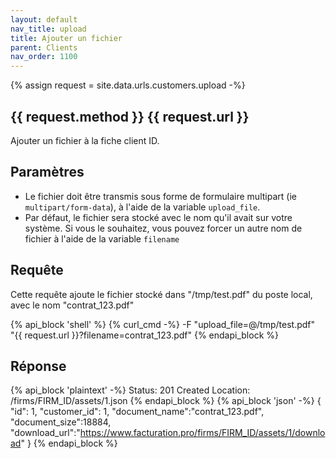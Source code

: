 ```yaml
---
layout: default
nav_title: upload
title: Ajouter un fichier
parent: Clients
nav_order: 1100
---
```

{% assign request = site.data.urls.customers.upload -%}
## {{ request.method }} {{ request.url }}

Ajouter un fichier à la fiche client ID.<br/>

## Paramètres

* Le fichier doit être transmis sous forme de formulaire multipart (ie `multipart/form-data`), à l'aide de la variable `upload_file`.
* Par défaut, le fichier sera stocké avec le nom qu'il avait sur votre système. Si vous le souhaitez, vous pouvez forcer un autre nom de fichier à l'aide de la variable `filename`

## Requête

Cette requête ajoute le fichier stocké dans "/tmp/test.pdf" du poste local, avec le nom "contrat_123.pdf"

{% api_block 'shell' %}
{% curl_cmd -%}
-F "upload_file=@/tmp/test.pdf" \
"{{ request.url }}?filename=contrat_123.pdf"
{% endapi_block %}

## Réponse

{% api_block 'plaintext' -%}
Status: 201 Created
Location: /firms/FIRM_ID/assets/1.json
{% endapi_block %}
{% api_block 'json' -%}
{
  "id": 1,
  "customer_id": 1,
  "document_name":"contrat_123.pdf",
  "document_size":18884,
  "download_url":"https://www.facturation.pro/firms/FIRM_ID/assets/1/download"
}
{% endapi_block %}
